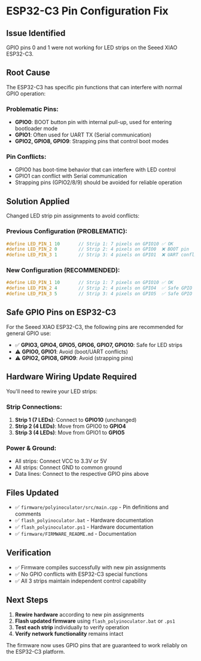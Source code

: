 # ESP32-C3 Pin Configuration Fix

## Issue Identified
GPIO pins 0 and 1 were not working for LED strips on the Seeed XIAO ESP32-C3.

## Root Cause
The ESP32-C3 has specific pin functions that can interfere with normal GPIO operation:

### Problematic Pins:
- **GPIO0**: BOOT button pin with internal pull-up, used for entering bootloader mode
- **GPIO1**: Often used for UART TX (Serial communication)
- **GPIO2, GPIO8, GPIO9**: Strapping pins that control boot modes

### Pin Conflicts:
- GPIO0 has boot-time behavior that can interfere with LED control
- GPIO1 can conflict with Serial communication
- Strapping pins (GPIO2/8/9) should be avoided for reliable operation

## Solution Applied
Changed LED strip pin assignments to avoid conflicts:

### Previous Configuration (PROBLEMATIC):
```cpp
#define LED_PIN_1 10       // Strip 1: 7 pixels on GPIO10 ✅ OK
#define LED_PIN_2 0        // Strip 2: 4 pixels on GPIO0  ❌ BOOT pin
#define LED_PIN_3 1        // Strip 3: 4 pixels on GPIO1  ❌ UART conflict
```

### New Configuration (RECOMMENDED):
```cpp
#define LED_PIN_1 10       // Strip 1: 7 pixels on GPIO10 ✅ OK
#define LED_PIN_2 4        // Strip 2: 4 pixels on GPIO4  ✅ Safe GPIO
#define LED_PIN_3 5        // Strip 3: 4 pixels on GPIO5  ✅ Safe GPIO
```

## Safe GPIO Pins on ESP32-C3
For the Seeed XIAO ESP32-C3, the following pins are recommended for general GPIO use:
- ✅ **GPIO3, GPIO4, GPIO5, GPIO6, GPIO7, GPIO10**: Safe for LED strips
- ⚠️ **GPIO0, GPIO1**: Avoid (boot/UART conflicts)
- ⚠️ **GPIO2, GPIO8, GPIO9**: Avoid (strapping pins)

## Hardware Wiring Update Required
You'll need to rewire your LED strips:

### Strip Connections:
1. **Strip 1 (7 LEDs)**: Connect to **GPIO10** (unchanged)
2. **Strip 2 (4 LEDs)**: Move from GPIO0 to **GPIO4**
3. **Strip 3 (4 LEDs)**: Move from GPIO1 to **GPIO5**

### Power & Ground:
- All strips: Connect VCC to 3.3V or 5V
- All strips: Connect GND to common ground
- Data lines: Connect to the respective GPIO pins above

## Files Updated
- ✅ `firmware/polyinoculator/src/main.cpp` - Pin definitions and comments
- ✅ `flash_polyinoculator.bat` - Hardware documentation
- ✅ `flash_polyinoculator.ps1` - Hardware documentation  
- ✅ `firmware/FIRMWARE_README.md` - Documentation

## Verification
- ✅ Firmware compiles successfully with new pin assignments
- ✅ No GPIO conflicts with ESP32-C3 special functions
- ✅ All 3 strips maintain independent control capability

## Next Steps
1. **Rewire hardware** according to new pin assignments
2. **Flash updated firmware** using `flash_polyinoculator.bat` or `.ps1`
3. **Test each strip** individually to verify operation
4. **Verify network functionality** remains intact

The firmware now uses GPIO pins that are guaranteed to work reliably on the ESP32-C3 platform.
